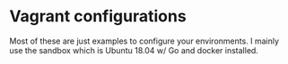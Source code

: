 # Vagrant configurations
Most of these are just examples to configure your environments. I mainly use the sandbox which is Ubuntu 18.04 w/ Go and docker installed.
